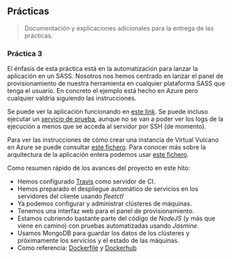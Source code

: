 
Prácticas
---------

> Documentación y explicaciones adicionales para la entrega de las prácticas.

### Práctica 3

El énfasis de esta práctica está en la automatización para lanzar la aplicación en un SASS. Nosotros nos hemos centrado en lanzar el panel de provisionamiento de nuestra herramienta en cualquier plataforma SASS que tenga el usuario. En concreto el ejemplo está hecho en Azure pero cualquier valdría siguiendo las instrucciones.

Se puede ver la aplicación funcionando en [este link](http://137.117.145.58/). Se puede incluso ejecutar un [servicio de prueba](example-service.md), aunque no se van a poder ver los logs de la ejecución a menos que se acceda al servidor por SSH (de momento).

Para ver las instrucciones de cómo crear una instancia de Virtual Vulcano en Azure se puede consultar [este fichero](azure-setup.md). Para conocer más sobre la arquitectura de la aplicación entera podemos usar [este fichero](arquitecture.md).

Como resumen rápido de los avances del proyecto en este hito:

 - Hemos configurado [Travis](https://travis-ci.org/ernestoalejo/virtual-vulcano) como servidor de CI.
 - Hemos preparado el despliegue automático de servicios en los servidores del cliente usando *fleetctl*
 - Ya podemos configurar y administrar clústeres de máquinas.
 - Tenemos una interfaz web para el panel de provisionamiento.
 - Estamos cubriendo bastante parte del código de *NodeJS* (y más que viene en camino) con pruebas automatizadas usando *Jasmine*.
 - Usamos MongoDB para guardar los datos de los clústeres y próximamente los servicios y el estado de las máquinas.
 - Como referencia: [Dockerfile](https://github.com/ernestoalejo/virtual-vulcano/blob/master/web/Dockerfile) y [Dockerhub](https://registry.hub.docker.com/u/virtualvulcano/web/)

